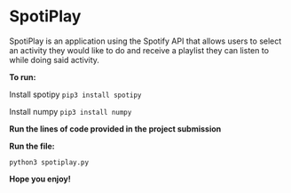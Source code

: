 # SpotiPlay

SpotiPlay is an application using the Spotify API that allows users to select an activity they would like to do and receive a playlist they can listen to while doing said activity. 

**To run:**

Install spotipy
```pip3 install spotipy```

Install numpy
```pip3 install numpy```

**Run the lines of code provided in the project submission**


**Run the file:**

```python3 spotiplay.py```



**Hope you enjoy!**
